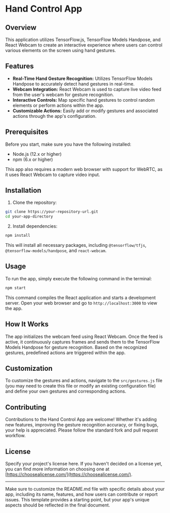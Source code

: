 # Hand Control App

## Overview

This application utilizes TensorFlow.js, TensorFlow Models Handpose, and React Webcam to create an interactive experience where users can control various elements on the screen using hand gestures.

## Features

-   **Real-Time Hand Gesture Recognition:** Utilizes TensorFlow Models Handpose to accurately detect hand gestures in real-time.
-   **Webcam Integration:** React Webcam is used to capture live video feed from the user's webcam for gesture recognition.
-   **Interactive Controls:** Map specific hand gestures to control random elements or perform actions within the app.
-   **Customizable Actions:** Easily add or modify gestures and associated actions through the app's configuration.

## Prerequisites

Before you start, make sure you have the following installed:

-   Node.js (12.x or higher)
-   npm (6.x or higher)

This app also requires a modern web browser with support for WebRTC, as it uses React Webcam to capture video input.

## Installation

1. Clone the repository:

```bash
git clone https://your-repository-url.git
cd your-app-directory
```

2. Install dependencies:

```bash
npm install
```

This will install all necessary packages, including `@tensorflow/tfjs`, `@tensorflow-models/handpose`, and `react-webcam`.

## Usage

To run the app, simply execute the following command in the terminal:

```bash
npm start
```

This command compiles the React application and starts a development server. Open your web browser and go to `http://localhost:3000` to view the app.

## How It Works

The app initializes the webcam feed using React Webcam. Once the feed is active, it continuously captures frames and sends them to the TensorFlow Models Handpose for gesture recognition. Based on the recognized gestures, predefined actions are triggered within the app.

## Customization

To customize the gestures and actions, navigate to the `src/gestures.js` file (you may need to create this file or modify an existing configuration file) and define your own gestures and corresponding actions.

## Contributing

Contributions to the Hand Control App are welcome! Whether it's adding new features, improving the gesture recognition accuracy, or fixing bugs, your help is appreciated. Please follow the standard fork and pull request workflow.

## License

Specify your project's license here. If you haven't decided on a license yet, you can find more information on choosing one at [https://choosealicense.com/](https://choosealicense.com/).

---

Make sure to customize the README.md file with specific details about your app, including its name, features, and how users can contribute or report issues. This template provides a starting point, but your app's unique aspects should be reflected in the final document.
